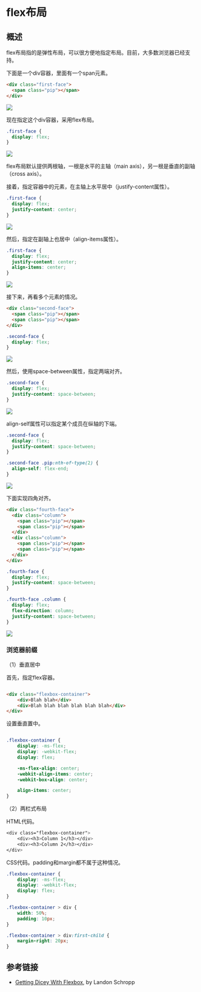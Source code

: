 # flex布局

## 概述

flex布局指的是弹性布局，可以很方便地指定布局。目前，大多数浏览器已经支持。

下面是一个div容器，里面有一个span元素。

```html
<div class="first-face">
  <span class="pip"></span>
</div>
```

![](http://davidwalsh.name/demo/dicey-flexbox-images/face-1-1.png)

现在指定这个div容器，采用flex布局。

```css
.first-face {
  display: flex;
}
```

![](http://davidwalsh.name/demo/dicey-flexbox-images/face-1-1-axes.png)

flex布局默认提供两根轴，一根是水平的主轴（main axis），另一根是垂直的副轴（cross axis）。

接着，指定容器中的元素，在主轴上水平居中（justify-content属性）。

```css
.first-face {
  display: flex;
  justify-content: center;
}
```

![](http://davidwalsh.name/demo/dicey-flexbox-images/face-1-2.png)

然后，指定在副轴上也居中（align-items属性）。

```css
.first-face {
  display: flex;
  justify-content: center;
  align-items: center;
}
```

![](http://davidwalsh.name/demo/dicey-flexbox-images/face-1-3.png)

接下来，再看多个元素的情况。

```html
<div class="second-face">
  <span class="pip"></span>
  <span class="pip"></span>
</div>
```

```css
.second-face {
  display: flex;
}
```

![](http://davidwalsh.name/demo/dicey-flexbox-images/face-2-1.png)

然后，使用space-between属性，指定两端对齐。

```css
.second-face {
  display: flex;
  justify-content: space-between;
}
```

![](http://davidwalsh.name/demo/dicey-flexbox-images/face-2-2.png)

align-self属性可以指定某个成员在纵轴的下端。

```css
.second-face {
  display: flex;
  justify-content: space-between;
}

.second-face .pip:nth-of-type(2) {
  align-self: flex-end;
}
```

![](http://davidwalsh.name/demo/dicey-flexbox-images/face-2-3.png)

下面实现四角对齐。

```html
<div class="fourth-face">
  <div class="column">
    <span class="pip"></span>
    <span class="pip"></span>
  </div>
  <div class="column">
    <span class="pip"></span>
    <span class="pip"></span>
  </div>
</div>
```

```css
.fourth-face {
  display: flex;
  justify-content: space-between;
}

.fourth-face .column {
  display: flex;
  flex-direction: column;
  justify-content: space-between;
}
```

![](http://davidwalsh.name/demo/dicey-flexbox-images/face-4-3.png)

### 浏览器前缀

（1）垂直居中

首先，指定flex容器。

```html

<div class="flexbox-container">
	<div>Blah blah</div>
	<div>Blah blah blah blah blah blah</div>
</div>

```

设置垂直置中。

```css

.flexbox-container {
	display: -ms-flex;
	display: -webkit-flex;
	display: flex;

	-ms-flex-align: center;
	-webkit-align-items: center;
	-webkit-box-align: center;

	align-items: center;
}

```

（2）两栏式布局

HTML代码。

```css
<div class="flexbox-container">
	<div><h3>Column 1</h3></div>
	<div><h3>Column 2</h3></div>
</div>
```

CSS代码。padding和margin都不属于这种情况。

```css
.flexbox-container {
	display: -ms-flex;
	display: -webkit-flex;
	display: flex;
}

.flexbox-container > div {
	width: 50%;
	padding: 10px;
}

.flexbox-container > div:first-child {
	margin-right: 20px;
}
```

## 参考链接

- [Getting Dicey With Flexbox](http://davidwalsh.name/flexbox-dice), by Landon Schropp
